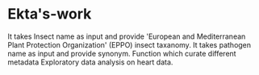 # Ekta's-work
It takes Insect name as input and provide 'European and Mediterranean Plant Protection Organization' (EPPO) insect taxanomy.
It takes pathogen name as input and provide synonym.
Function which curate different metadata
Exploratory data analysis on heart data.
